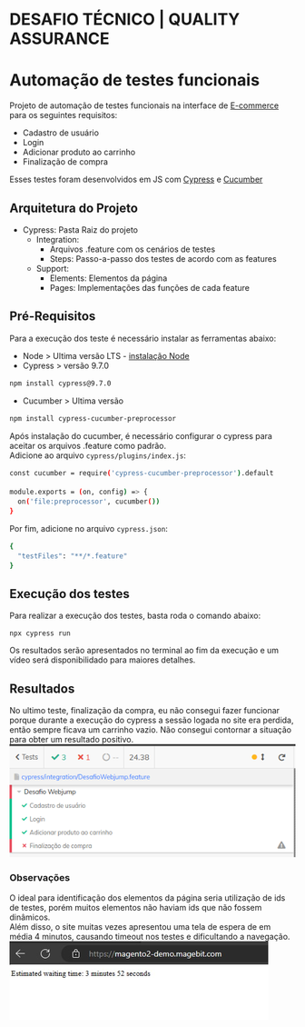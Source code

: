 # DESAFIO TÉCNICO | QUALITY ASSURANCE

# Automação de testes funcionais
Projeto de automação de testes funcionais na interface de [E-commerce](https://magento2-demo.magebit.com/) para os seguintes requisitos:<br>
- Cadastro de usuário<br>
- Login<br>
- Adicionar produto ao carrinho<br>
- Finalização de compra<br>

Esses testes foram desenvolvidos em JS com [Cypress](https://www.cypress.io/) e [Cucumber](https://cucumber.io/)

## Arquitetura do Projeto

- Cypress: Pasta Raiz do projeto
  - Integration:
    - Arquivos .feature com os cenários de testes
    - Steps: Passo-a-passo dos testes de acordo com as features
  - Support:
    - Elements: Elementos da página
    - Pages: Implementações das funções de cada feature

## Pré-Requisitos
Para a execução dos teste é necessário instalar as ferramentas abaixo:
- Node > Ultima versão LTS - [instalação Node](https://nodejs.org/en/download/)
- Cypress > versão 9.7.0
```bash
npm install cypress@9.7.0
```
- Cucumber > Ultima versão 
```bash
npm install cypress-cucumber-preprocessor
```
Após instalação do cucumber, é necessário configurar o cypress para aceitar os arquivos .feature como padrão. <br>
Adicione ao arquivo <code>cypress/plugins/index.js</code>:
```bash
const cucumber = require('cypress-cucumber-preprocessor').default

module.exports = (on, config) => {
  on('file:preprocessor', cucumber())
}
```
Por fim, adicione no arquivo <code>cypress.json</code>:
```bash
{
  "testFiles": "**/*.feature"
}
```
## Execução dos testes
Para realizar a execução dos testes, basta roda o comando abaixo:
```
npx cypress run
```
Os resultados serão apresentados no terminal ao fim da execução e um vídeo será disponibilidado para maiores detalhes.
## Resultados
No ultimo teste, finalização da compra, eu não consegui fazer funcionar porque durante a execução do cypress a sessão logada no site era perdida, então sempre ficava um carrinho vazio. Não consegui contornar a situação para obter um resultado positivo.
![resultados](evidence/image.png)

### Observações
O ideal para identificação dos elementos da página seria utilização de ids de testes, porém muitos elementos não haviam ids que não fossem dinâmicos.<br>
Além disso, o site muitas vezes apresentou uma tela de espera de em média 4 minutos, causando timeout nos testes e dificultando a navegação.
![tempoEspera](<evidence/imagemEspera.jpg>)